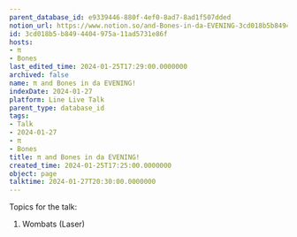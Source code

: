 ```yaml
---
parent_database_id: e9339446-880f-4ef0-8ad7-8ad1f507dded
notion_url: https://www.notion.so/and-Bones-in-da-EVENING-3cd018b5b8494404975a11ad5731e86f
id: 3cd018b5-b849-4404-975a-11ad5731e86f
hosts:
- π
- Bones
last_edited_time: 2024-01-25T17:29:00.0000000
archived: false
name: π and Bones in da EVENING!
indexDate: 2024-01-27
platform: Line Live Talk
parent_type: database_id
tags:
- Talk
- 2024-01-27
- π
- Bones
title: π and Bones in da EVENING!
created_time: 2024-01-25T17:25:00.0000000
object: page
talktime: 2024-01-27T20:30:00.0000000
---
```


Topics for the talk:
1. Wombats (Laser)

























